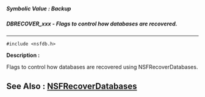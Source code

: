 ##### Symbolic Value : Backup
##### DBRECOVER_xxx - Flags to control how databases are recovered.
---
```
#include <nsfdb.h>
```
**Description :**

Flags to control how databases are recovered using NSFRecoverDatabases.

**See Also :**
[NSFRecoverDatabases](/domino-c-api-docs/reference/Func/NSFRecoverDatabases)
---
